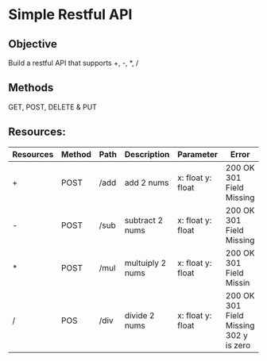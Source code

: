 # Simple Restful API

## Objective 
Build a restful API that supports +, -, *, /

## Methods
GET, POST, DELETE & PUT

## Resources:

| Resources | Method | Path | Description      | Parameter         | Error                                   |
|-----------|--------|------|------------------|-------------------|-----------------------------------------|
| +         | POST   | /add | add 2 nums       | x: float y: float | 200 OK 301 Field Missing                |
| -         | POST   | /sub | subtract 2 nums  | x: float y: float | 200 OK  301 Field Missing               |
| *         | POST   | /mul | multuiply 2 nums | x: float y: float | 200 OK  301 Field Missin                |
| /         | POS    | /div | divide 2 nums    | x: float y: float | 200 OK  301 Field Missing 302 y is zero |